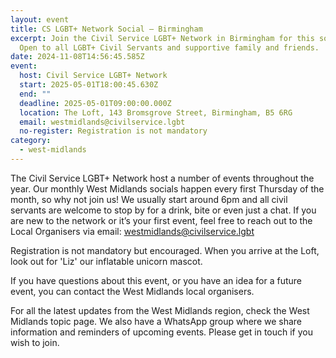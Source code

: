 ```yaml
---
layout: event
title: CS LGBT+ Network Social – Birmingham
excerpt: Join the Civil Service LGBT+ Network in Birmingham for this social.
  Open to all LGBT+ Civil Servants and supportive family and friends.
date: 2024-11-08T14:56:45.585Z
event:
  host: Civil Service LGBT+ Network
  start: 2025-05-01T18:00:45.630Z
  end: ""
  deadline: 2025-05-01T09:00:00.000Z
  location: The Loft, 143 Bromsgrove Street, Birmingham, B5 6RG
  email: westmidlands@civilservice.lgbt
  no-register: Registration is not mandatory
category:
  - west-midlands
---
```

The Civil Service LGBT+ Network host a number of events throughout the year. Our monthly West Midlands socials happen every first Thursday of the month, so why not join us! We usually start around 6pm and all civil servants are welcome to stop by for a drink, bite or even just a chat. If you are new to the network or it’s your first event, feel free to reach out to the Local Organisers via email: [westmidlands@civilservice.lgbt](mailto:westmidlands@civilservice.lgbt)

Registration is not mandatory but encouraged. When you arrive at the Loft, look out for 'Liz' our inflatable unicorn mascot.

If you have questions about this event, or you have an idea for a future event, you can contact the West Midlands local organisers.

For all the latest updates from the West Midlands region, check the West Midlands topic page. We also have a WhatsApp group where we share information and reminders of upcoming events. Please get in touch if you wish to join.